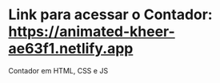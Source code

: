 # Link para acessar o Contador: https://animated-kheer-ae63f1.netlify.app
Contador em HTML, CSS e JS
